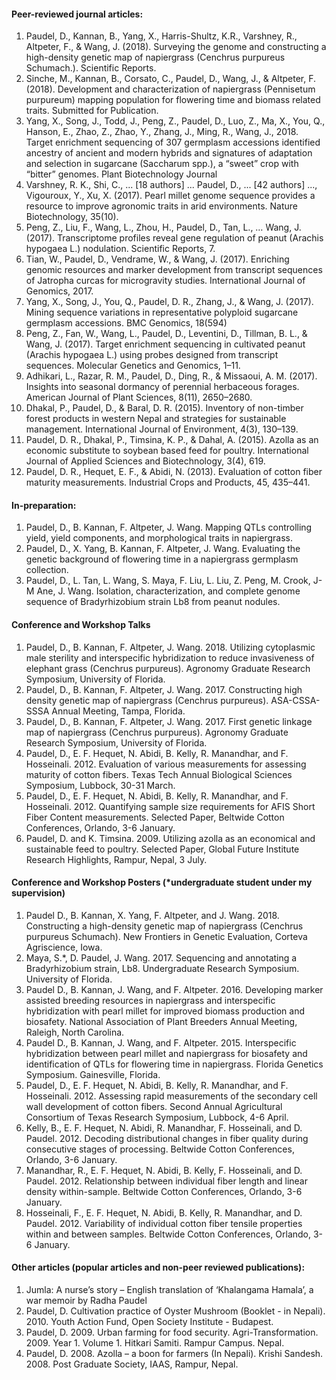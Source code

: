#### Peer-reviewed journal articles:
1.	Paudel, D., Kannan, B., Yang, X., Harris-Shultz, K.R., Varshney, R., Altpeter, F., & Wang, J. (2018). Surveying the genome and constructing a high-density genetic map of napiergrass (Cenchrus purpureus Schumach.). Scientific Reports.
2.	Sinche, M., Kannan, B., Corsato, C., Paudel, D., Wang, J., & Altpeter, F. (2018). Development and characterization of napiergrass (Pennisetum purpureum) mapping population for flowering time and biomass related traits. Submitted for Publication.
3.	Yang, X., Song, J., Todd, J., Peng, Z., Paudel, D., Luo, Z., Ma, X., You, Q., Hanson, E., Zhao, Z., Zhao, Y., Zhang, J., Ming, R., Wang, J., 2018. Target enrichment sequencing of 307 germplasm accessions identified ancestry of ancient and modern hybrids and signatures of adaptation and selection in sugarcane (Saccharum spp.), a “sweet” crop with “bitter” genomes. Plant Biotechnology Journal
4.	Varshney, R. K., Shi, C., ... [18 authors] ... Paudel, D., ... [42 authors] ..., Vigouroux, Y., Xu, X. (2017). Pearl millet genome sequence provides a resource to improve agronomic traits in arid environments. Nature Biotechnology, 35(10).
5.	Peng, Z., Liu, F., Wang, L., Zhou, H., Paudel, D., Tan, L., … Wang, J. (2017). Transcriptome profiles reveal gene regulation of peanut (Arachis hypogaea L.) nodulation. Scientific Reports, 7. 
6.	Tian, W., Paudel, D., Vendrame, W., & Wang, J. (2017). Enriching genomic resources and marker development from transcript sequences of Jatropha curcas for microgravity studies. International Journal of Genomics, 2017. 
7.	Yang, X., Song, J., You, Q., Paudel, D. R., Zhang, J., & Wang, J. (2017). Mining sequence variations in representative polyploid sugarcane germplasm accessions. BMC Genomics, 18(594)
8.	Peng, Z., Fan, W., Wang, L., Paudel, D., Leventini, D., Tillman, B. L., & Wang, J. (2017). Target enrichment sequencing in cultivated peanut (Arachis hypogaea L.) using probes designed from transcript sequences. Molecular Genetics and Genomics, 1–11. 
9.	Adhikari, L., Razar, R. M., Paudel, D., Ding, R., & Missaoui, A. M. (2017). Insights into seasonal dormancy of perennial herbaceous forages. American Journal of Plant Sciences, 8(11), 2650–2680. 
10.	Dhakal, P., Paudel, D., & Baral, D. R. (2015). Inventory of non-timber forest products in western Nepal and strategies for sustainable management. International Journal of Environment, 4(3), 130–139. 
11.	Paudel, D. R., Dhakal, P., Timsina, K. P., & Dahal, A. (2015). Azolla as an economic substitute to soybean based feed for poultry. International Journal of Applied Sciences and Biotechnology, 3(4), 619.
12.	Paudel, D. R., Hequet, E. F., & Abidi, N. (2013). Evaluation of cotton fiber maturity measurements. Industrial Crops and Products, 45, 435–441.

#### In-preparation:
1.	Paudel, D., B. Kannan, F. Altpeter, J. Wang. Mapping QTLs controlling yield, yield components, and morphological traits in napiergrass. 
2.	Paudel, D., X. Yang, B. Kannan, F. Altpeter, J. Wang. Evaluating the genetic background of flowering time in a napiergrass germplasm collection.
3.	Paudel, D., L. Tan, L. Wang, S. Maya, F. Liu, L. Liu, Z. Peng, M. Crook, J-M Ane, J. Wang.  Isolation, characterization, and complete genome sequence of Bradyrhizobium strain Lb8 from peanut nodules.

#### Conference and Workshop Talks
1.	Paudel, D., B. Kannan, F. Altpeter, J. Wang. 2018. Utilizing cytoplasmic male sterility and interspecific hybridization to reduce invasiveness of elephant grass (Cenchrus purpureus). Agronomy Graduate Research Symposium, University of Florida.
2.	Paudel, D., B. Kannan, F. Altpeter, J. Wang. 2017. Constructing high density genetic map of napiergrass (Cenchrus purpureus). ASA-CSSA-SSSA Annual Meeting, Tampa, Florida.
3.	Paudel, D., B. Kannan, F. Altpeter, J. Wang. 2017. First genetic linkage map of napiergrass (Cenchrus purpureus). Agronomy Graduate Research Symposium, University of Florida.
4.	Paudel, D., E. F. Hequet, N. Abidi, B. Kelly, R. Manandhar, and F. Hosseinali. 2012. Evaluation of various measurements for assessing maturity of cotton fibers. Texas Tech Annual Biological Sciences Symposium, Lubbock, 30-31 March.
5.	Paudel, D., E. F. Hequet, N. Abidi, B. Kelly, R. Manandhar, and F. Hosseinali. 2012. Quantifying sample size requirements for AFIS Short Fiber Content measurements. Selected Paper, Beltwide Cotton Conferences, Orlando, 3-6 January.
6.	Paudel, D. and K. Timsina. 2009. Utilizing azolla as an economical and sustainable feed to poultry. Selected Paper, Global Future Institute Research Highlights, Rampur, Nepal, 3 July. 

#### Conference and Workshop Posters (*undergraduate student under my supervision)
1.	Paudel D., B. Kannan, X. Yang, F. Altpeter, and J. Wang. 2018. Constructing a high-density genetic map of napiergrass (Cenchrus purpureus Schumach). New Frontiers in Genetic Evaluation, Corteva Agriscience, Iowa.
2.	Maya, S.*, D. Paudel, J. Wang. 2017. Sequencing and annotating a Bradyrhizobium strain, Lb8. Undergraduate Research Symposium. University of Florida.
3.	Paudel D., B. Kannan, J. Wang, and F. Altpeter. 2016. Developing marker assisted breeding resources in napiergrass and interspecific hybridization with pearl millet for improved biomass production and biosafety. National Association of Plant Breeders Annual Meeting, Raleigh, North Carolina.
4.	Paudel D., B. Kannan, J. Wang, and F. Altpeter. 2015. Interspecific hybridization between pearl millet and napiergrass for biosafety and identification of QTLs for flowering time in napiergrass. Florida Genetics Symposium. Gainesville, Florida.
5.	Paudel, D., E. F. Hequet, N. Abidi, B. Kelly, R. Manandhar, and F. Hosseinali. 2012. Assessing rapid measurements of the secondary cell wall development of cotton fibers. Second Annual Agricultural Consortium of Texas Research Symposium, Lubbock, 4-6 April.
6.	Kelly, B., E. F. Hequet, N. Abidi, R. Manandhar, F. Hosseinali, and D. Paudel. 2012. Decoding distributional changes in fiber quality during consecutive stages of processing. Beltwide Cotton Conferences, Orlando, 3-6 January.
7.	Manandhar, R., E. F. Hequet, N. Abidi, B. Kelly, F. Hosseinali, and D. Paudel. 2012. Relationship between individual fiber length and linear density within-sample. Beltwide Cotton Conferences, Orlando, 3-6 January.
8.	Hosseinali, F., E. F. Hequet, N. Abidi, B. Kelly, R. Manandhar, and D. Paudel. 2012. Variability of individual cotton fiber tensile properties within and between samples. Beltwide Cotton Conferences, Orlando, 3-6 January.

#### Other articles (popular articles and non-peer reviewed publications):
1. Jumla: A nurse’s story – English translation of ‘Khalangama Hamala’, a war memoir by Radha Paudel
2. Paudel, D. Cultivation practice of Oyster Mushroom (Booklet - in Nepali). 2010. Youth Action Fund, Open Society Institute - Budapest.
3. Paudel, D. 2009. Urban farming for food security. Agri-Transformation. 2009. Year 1. Volume 1. Hitkari Samiti. Rampur Campus. Nepal.
4. Paudel, D. 2008. Azolla – a boon for farmers (In Nepali). Krishi Sandesh. 2008. Post Graduate Society, IAAS, Rampur, Nepal.
